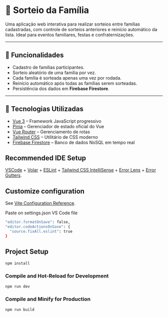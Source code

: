 # 🎁 Sorteio da Família

Uma aplicação web interativa para realizar sorteios entre famílias cadastradas, com controle de sorteios anteriores e reinício automático da lista. Ideal para eventos familiares, festas e confraternizações.

---

## 🚀 Funcionalidades

- Cadastro de famílias participantes.
- Sorteio aleatório de uma família por vez.
- Cada família é sorteada apenas uma vez por rodada.
- Reinício automático após todas as famílias serem sorteadas.
- Persistência dos dados em **Firebase Firestore**.

---

## 🧱 Tecnologias Utilizadas

- [Vue 3](https://vuejs.org/) – Framework JavaScript progressivo
- [Pinia](https://pinia.vuejs.org/) – Gerenciador de estado oficial do Vue
- [Vue Router](https://router.vuejs.org/) – Gerenciamento de rotas
- [Tailwind CSS](https://tailwindcss.com/) – Utilitário de CSS moderno
- [Firebase Firestore](https://firebase.google.com/products/firestore) – Banco de dados NoSQL em tempo real

## Recommended IDE Setup

[VSCode](https://code.visualstudio.com/) + [Volar](https://marketplace.visualstudio.com/items?itemName=Vue.volar) + [ESLint](https://marketplace.visualstudio.com/items?itemName=dbaeumer.vscode-eslint) + [Tailwind CSS IntelliSense](https://marketplace.visualstudio.com/items?itemName=bradlc.vscode-tailwindcss) + [Error Lens](https://marketplace.visualstudio.com/items?itemName=usernamehw.errorlens) + [Error Gutters](https://marketplace.visualstudio.com/items?itemName=IgorSbitnev.error-gutters).

## Customize configuration

See [Vite Configuration Reference](https://vitejs.dev/config/).

Paste on settings.json VS Code file 

```sh
"editor.formatOnSave": false,
"editor.codeActionsOnSave": {
  "source.fixAll.eslint": true
}
```

## Project Setup

```sh
npm install
```

### Compile and Hot-Reload for Development

```sh
npm run dev
```

### Compile and Minify for Production

```sh
npm run build
```
